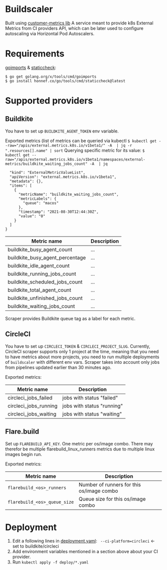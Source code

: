 # Buildscaler

Built using [customer-metrics
lib](https://github.com/kubernetes-sigs/custom-metrics-apiserver) A service
meant to provide k8s External Metrics from CI providers API, which can be
later used to configure autoscaling via Horizontal Pod Autoscalers.

# Requirements

[goimports](https://pkg.go.dev/golang.org/x/tools/cmd/goimports) &
[staticcheck](https://staticcheck.io/docs/):

    $ go get golang.org/x/tools/cmd/goimports
    $ go install honnef.co/go/tools/cmd/staticcheck@latest

# Supported providers

## Buildkite

You have to set up `BUILDKITE_AGENT_TOKEN` env variable.

Exported metrics (list of metrics can be queried via kubectl `$ kubectl get --raw="/apis/external.metrics.k8s.io/v1beta1/" -A  | jq -r ".resources[].name" | sort`
Querying specific metric for its value: 
`$ kubectl get --raw="/apis/external.metrics.k8s.io/v1beta1/namespaces/external-metrics/buildkite_waiting_jobs_count" -A  | jq` 
```bash{
  "kind": "ExternalMetricValueList",
  "apiVersion": "external.metrics.k8s.io/v1beta1",
  "metadata": {},
  "items": [
    {
      "metricName": "buildkite_waiting_jobs_count",
      "metricLabels": {
        "queue": "macos"
      },
      "timestamp": "2021-08-30T12:44:30Z",
      "value": "0"
    }
  ]
}
```

| Metric name                     | Description |
|---------------------------------|-------------|
| buildkite_busy_agent_count      | ...         |
| buildkite_busy_agent_percentage | ...         |
| buildkite_idle_agent_count      | ...         |
| buildkite_running_jobs_count    | ...         |
| buildkite_scheduled_jobs_count  | ...         |
| buildkite_total_agent_count     | ...         |
| buildkite_unfinished_jobs_count | ...         |
| buildkite_waiting_jobs_count    | ...         |

Scraper provides Buildkite queue tag as a label for each metric.

## CircleCI

You have to set up `CIRCLECI_TOKEN` & `CIRCLECI_PROJECT_SLUG`. Currently,
CircleCI scraper supports only 1 project at the time, meaning that you need
to have metrics about more projects, you need to run multiple deployments of
`buildscaler` with different env vars.  Scraper takes into account only jobs
from pipelines updated earlier than 30 minutes ago.

Exported metrics:

| Metric name           | Description                |
|-----------------------|----------------------------|
| circleci_jobs_failed  | jobs with status "failed"  |
| circleci_jobs_running | jobs with status "running" |
| circleci_jobs_waiting | jobs with status "waiting" |

## Flare.build

Set up `FLAREBUILD_API_KEY`. One metric per os/image combo. There may therefor
be multiple flarebuild_linux_runners metrics due to multiple linux images begin
run.

Exported metrics:

| Metric name                  | Description                               |
|------------------------------|-------------------------------------------|
| `flarebuild_<os>_runners`    | Number of runners for this os/image combo |
| `flarebuild_<os>_queue_size` | Queue size for this os/image combo        |


# Deployment

1. Edit a following lines in [deployment.yaml](deploy/deployment.yaml): ` --ci-platform=circleci` <- set to buildkite/circleci
2. Add environment variables mentioned in a section above about your CI provider.
3. Run `kubectl apply -f deploy/*.yaml`